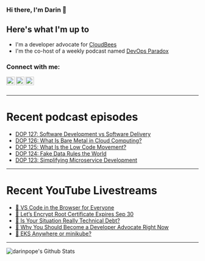 ### Hi there, I'm Darin 👋

## Here's what I'm up to
- I'm a developer advocate for [CloudBees][cloudbees-website]
- I'm the co-host of a weekly podcast named [DevOps Paradox][dop-website]

### Connect with me:

[<img align="left" alt="darinpope | Twitter" width="22px" src="https://cdn.jsdelivr.net/npm/simple-icons@v3/icons/twitter.svg" />][twitter]
[<img align="left" alt="darinpope | LinkedIn" width="22px" src="https://cdn.jsdelivr.net/npm/simple-icons@v3/icons/linkedin.svg" />][linkedin]
[<img align="left" alt="darinpope | Instagram" width="22px" src="https://cdn.jsdelivr.net/npm/simple-icons@v3/icons/instagram.svg" />][instagram]

<br />
<br />

---

# Recent podcast episodes
<!-- BLOG-POST-LIST:START -->
- [DOP 127: Software Development vs Software Delivery](https://www.devopsparadox.com/episodes/software-development-vs-software-delivery-127/)
- [DOP 126: What Is Bare Metal in Cloud Computing?](https://www.devopsparadox.com/episodes/what-is-bare-metal-in-cloud-computing-126/)
- [DOP 125: What Is the Low Code Movement?](https://www.devopsparadox.com/episodes/what-is-the-low-code-movement-125/)
- [DOP 124: Fake Data Rules the World](https://www.devopsparadox.com/episodes/fake-data-rules-the-world-124/)
- [DOP 123: Simplifying Microservice Development](https://www.devopsparadox.com/episodes/simplifying-microservice-development-123/)
<!-- BLOG-POST-LIST:END -->

---

# Recent YouTube Livestreams
<!-- YOUTUBE:START -->
- [🔴 VS Code in the Browser for Everyone](https://www.youtube.com/watch?v=9wccGOwW1uE)
- [🔴 Let’s Encrypt Root Certificate Expires Sep 30](https://www.youtube.com/watch?v=iVKZra8_Gps)
- [🔴 Is Your Situation Really Technical Debt?](https://www.youtube.com/watch?v=lJInPEHZnAQ)
- [🔴 Why You Should Become a Developer Advocate Right Now](https://www.youtube.com/watch?v=c30eoklxzNA)
- [🔴 EKS Anywhere or minikube?](https://www.youtube.com/watch?v=7wpBUkFjcws)
<!-- YOUTUBE:END -->

---

<img align="left" alt="darinpope's Github Stats" src="https://github-readme-stats.codestackr.vercel.app/api?username=darinpope&show_icons=true&hide_border=true" />


[website]: https://www.darinpope.com/
[twitter]: https://twitter.com/darinpope
[youtube]: https://youtube.com/darinpope
[instagram]: https://instagram.com/darinpope
[linkedin]: https://linkedin.com/in/darinpope
[cloudbees-website]: https://www.cloudbees.com/
[dop-website]: https://www.devopsparadox.com/

<!--
**darinpope/darinpope** is a ✨ _special_ ✨ repository because its `README.md` (this file) appears on your GitHub profile.

Here are some ideas to get you started:

- 🔭 I’m currently working on ...
- 🌱 I’m currently learning ...
- 👯 I’m looking to collaborate on ...
- 🤔 I’m looking for help with ...
- 💬 Ask me about ...
- 📫 How to reach me: ...
- 😄 Pronouns: ...
- ⚡ Fun fact: ...
-->
